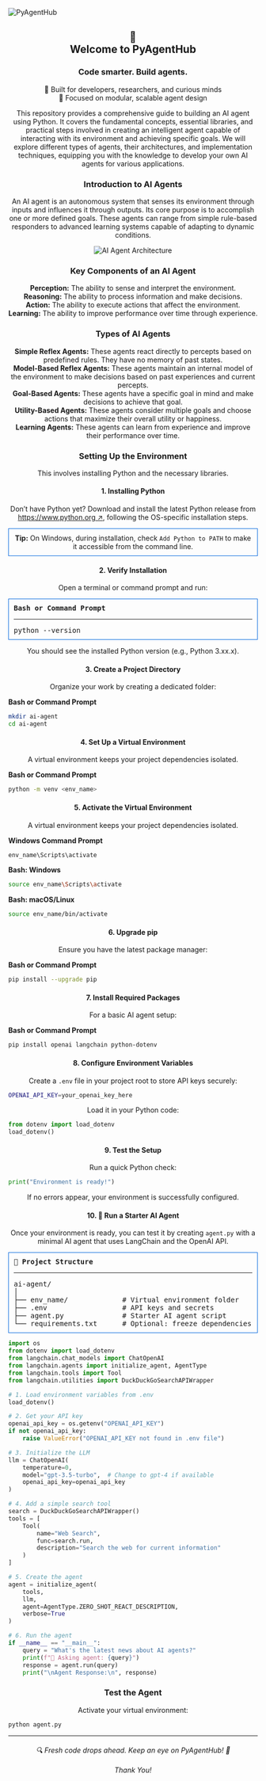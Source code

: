 ![PyAgentHub](./site-images/pyagenthub-banner.png)

<h2 style="text-align:center;">🤖<br>Welcome to PyAgentHub</h2>
<h3 style="text-align:center;">Code smarter. Build agents.</h3>

<p style="text-align:center;">🧠 Built for developers, researchers, and curious minds<br>
🧩 Focused on modular, scalable agent design</p>

<p style="text-align:center;">This repository provides a comprehensive guide to building an AI agent using Python. It covers the fundamental concepts, essential libraries, and practical steps involved in creating an intelligent agent capable of interacting with its environment and achieving specific goals. We will explore different types of agents, their architectures, and implementation techniques, equipping you with the knowledge to develop your own AI agents for various applications.</p>

<h3 style="text-align:center;">Introduction to AI Agents</h3>
<p style="text-align:center;">An AI agent is an autonomous system that senses its environment through inputs and influences it through outputs. Its core purpose is to accomplish one or more defined goals. These agents can range from simple rule-based responders to advanced learning systems capable of adapting to dynamic conditions.</p>
<p style="text-align:center;">
<img src="./site-images/ai-architecture.svg" alt="AI Agent Architecture">
</p>

<h3 style="text-align:center;">Key Components of an AI Agent</h3>
<p style="text-align:center;">
    <strong>Perception:</strong> The ability to sense and interpret the environment.<br>
    <strong>Reasoning:</strong> The ability to process information and make decisions.<br>
    <strong>Action:</strong> The ability to execute actions that affect the environment.<br>
    <strong>Learning:</strong> The ability to improve performance over time through experience.
<p>

<h3 style="text-align:center;">Types of AI Agents</h3>
<p style="text-align:center;">
    <strong>Simple Reflex Agents:</strong> These agents react directly to percepts based on predefined rules. They have no memory of past states.<br>
    <strong>Model-Based Reflex Agents:</strong> These agents maintain an internal model of the environment to make decisions based on past experiences and current percepts.<br>
    <strong>Goal-Based Agents:</strong> These agents have a specific goal in mind and make decisions to achieve that goal.<br>
    <strong>Utility-Based Agents:</strong> These agents consider multiple goals and choose actions that maximize their overall utility or happiness.<br>
    <strong>Learning Agents:</strong> These agents can learn from experience and improve their performance over time.
</p>

<h3 style="text-align:center;">Setting Up the Environment</h3>
<p style="text-align:center;">This involves installing Python and the necessary libraries.</p>

<h4 style="text-align:center;">1. Installing Python</h4>
<p style="text-align:center;">Don’t have Python yet? Download and install the latest Python release from <a href="https://www.python.org" target="_blank">https://www.python.org ↗</a>, following the OS-specific installation steps.</p>
<p style="text-align:center; border: 1px solid #06d; padding: 10px;"><strong>Tip:</strong> On Windows, during installation, check <code>Add Python to PATH</code> to make it accessible from the command line.
</p>

<h4 style="text-align:center;">2. Verify Installation</h4>
<p style="text-align:center;">Open a terminal or command prompt and run:</p>
<pre style="border: 1px solid #06d; padding: 10px;"><strong>Bash or Command Prompt</strong><hr>python --version</pre>

<p style="text-align:center;">You should see the installed Python version (e.g., Python 3.xx.x).
</p>

<h4 style="text-align:center;">3. Create a Project Directory</h4>
<p style="text-align:center;">Organize your work by creating a dedicated folder:</p>

<strong>Bash or Command Prompt</strong>

```bash
mkdir ai-agent
cd ai-agent
```

<h4 style="text-align:center;">4. Set Up a Virtual Environment</h4>
<p style="text-align:center;">A virtual environment keeps your project dependencies isolated.</p>

<strong>Bash or Command Prompt</strong>

```bash
python -m venv <env_name>
```

<h4 style="text-align:center;">5. Activate the Virtual Environment</h4>
<p style="text-align:center;">A virtual environment keeps your project dependencies isolated.</p>

<strong>Windows Command Prompt</strong>

```bash
env_name\Scripts\activate
```

<strong>Bash: Windows</strong>
```bash
source env_name\Scripts\activate
```

<strong>Bash: macOS/Linux</strong>

```bash
source env_name/bin/activate
```

<h4 style="text-align:center;">6. Upgrade pip</h4>
<p style="text-align:center;">Ensure you have the latest package manager:</p>

<strong>Bash or Command Prompt</strong>

```bash
pip install --upgrade pip
```

<h4 style="text-align:center;">7. Install Required Packages</h4>
<p style="text-align:center;">For a basic AI agent setup:</p>

<strong>Bash or Command Prompt</strong>

```bash
pip install openai langchain python-dotenv
```

<h4 style="text-align:center;">8. Configure Environment Variables</h4>
<p style="text-align:center;">Create a <code>.env</code> file in your project root to store API keys securely:</p>

```bash
OPENAI_API_KEY=your_openai_key_here
```

<p style="text-align:center;">Load it in your Python code:</p>

```python
from dotenv import load_dotenv
load_dotenv()
```

<h4 style="text-align:center;">9. Test the Setup</h4>
<p style="text-align:center;">Run a quick Python check:</p>

```python
print("Environment is ready!")
```
<p style="text-align:center;">If no errors appear, your environment is successfully configured.</p>

<h4 style="text-align:center;">10. 🚀 Run a Starter AI Agent</h4>
<p style="text-align:center;">Once your environment is ready, you can test it by creating <code>agent.py</code> with a minimal AI agent that uses LangChain and the OpenAI API.</p>

<pre style="border: 1px solid #06d; padding: 10px;"><strong>📂 Project Structure</strong><hr>ai-agent/
│
├── env_name/             # Virtual environment folder
├── .env                  # API keys and secrets
├── agent.py              # Starter AI agent script
└── requirements.txt      # Optional: freeze dependencies
</pre>

```python
import os
from dotenv import load_dotenv
from langchain.chat_models import ChatOpenAI
from langchain.agents import initialize_agent, AgentType
from langchain.tools import Tool
from langchain.utilities import DuckDuckGoSearchAPIWrapper

# 1. Load environment variables from .env
load_dotenv()

# 2. Get your API key
openai_api_key = os.getenv("OPENAI_API_KEY")
if not openai_api_key:
    raise ValueError("OPENAI_API_KEY not found in .env file")

# 3. Initialize the LLM
llm = ChatOpenAI(
    temperature=0,
    model="gpt-3.5-turbo",  # Change to gpt-4 if available
    openai_api_key=openai_api_key
)

# 4. Add a simple search tool
search = DuckDuckGoSearchAPIWrapper()
tools = [
    Tool(
        name="Web Search",
        func=search.run,
        description="Search the web for current information"
    )
]

# 5. Create the agent
agent = initialize_agent(
    tools,
    llm,
    agent=AgentType.ZERO_SHOT_REACT_DESCRIPTION,
    verbose=True
)

# 6. Run the agent
if __name__ == "__main__":
    query = "What's the latest news about AI agents?"
    print(f"🤖 Asking agent: {query}")
    response = agent.run(query)
    print("\nAgent Response:\n", response)
```
<h3 style="text-align:center;">Test the Agent</h3>
<p style="text-align:center;">Activate your virtual environment:</p>

```python
python agent.py
```

<hr>
<h6 style="text-align:center;">🔍 Fresh code drops ahead. Keep an eye on PyAgentHub! 🚀<br><br>Thank You!</h6>